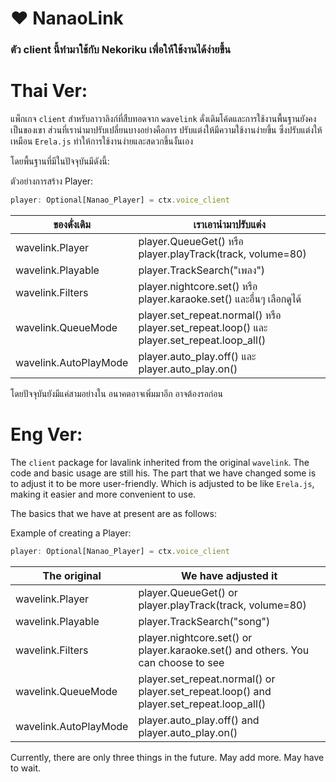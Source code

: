 # ❤ NanaoLink

### ตัว client นี้ทำมาใช้กับ Nekoriku เพื่อให้ใช้งานได้ง่ายขึ้น

# Thai Ver:

แพ็กเกจ `client` สำหรับลาวาลิงก์ที่สืบทอดจาก `wavelink` ดั่งเดิมโค้ดและการใช้งานพื้นฐานยังคงเป็นของเขา
ส่วนที่เรานำมาปรับเปลี่ยนบางอย่างคือการ ปรับแต่งให้มีความใช้งานง่ายขึ้น ซึ่งปรับแต่งให้เหมือน `Erela.js` ทำให้การใช้งานง่ายและสดวกขึ้นงั้นเอง

โดยพื้นฐานที่มีในปัจจุบันมีดังนี้:

ตัวอย่างการสร้าง Player:
```js
player: Optional[Nanao_Player] = ctx.voice_client
```

| ของดั่งเดิม | เราเอานำมาปรับแต่ง |
|----------|----------|
| wavelink.Player | player.QueueGet() หรือ player.playTrack(track, volume=80) |
| wavelink.Playable | player.TrackSearch("เพลง") |
| wavelink.Filters | player.nightcore.set() หรือ player.karaoke.set() และอื่นๆ เลือกดูได้ |
| wavelink.QueueMode | player.set_repeat.normal() หรือ player.set_repeat.loop() และ player.set_repeat.loop_all() |
| wavelink.AutoPlayMode | player.auto_play.off() และ player.auto_play.on() |

โดยปัจจุบันยังมีแค่สามอย่างใน อนาคตอาจเพิ่มมาอีก อาจต้องรอก่อน

# Eng Ver:

The `client` package for lavalink inherited from the original `wavelink`. The code and basic usage are still his.
The part that we have changed some is to adjust it to be more user-friendly. Which is adjusted to be like `Erela.js`, making it easier and more convenient to use.

The basics that we have at present are as follows:

Example of creating a Player:
```js
player: Optional[Nanao_Player] = ctx.voice_client
```

| The original | We have adjusted it |
|----------|----------|
| wavelink.Player | player.QueueGet() or player.playTrack(track, volume=80) |
| wavelink.Playable | player.TrackSearch("song") |
| wavelink.Filters | player.nightcore.set() or player.karaoke.set() and others. You can choose to see |
| wavelink.QueueMode | player.set_repeat.normal() or player.set_repeat.loop() and player.set_repeat.loop_all() |
| wavelink.AutoPlayMode | player.auto_play.off() and player.auto_play.on() |

Currently, there are only three things in the future. May add more. May have to wait.